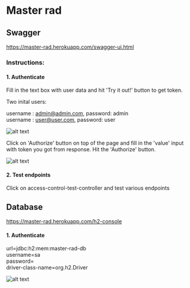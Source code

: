 # Master rad

## Swagger

https://master-rad.herokuapp.com/swagger-ui.html

### Instructions:

#### 1. Authenticate

Fill in the text box with user data and hit 'Try it out!' button to get token.

Two inital users: 

username : admin@admin.com, password: admin<br/>
username : user@user.com, password: user


![alt text](https://drive.google.com/uc?id=1XdsrOEdMZD3wsm11dcKvMajnTZ85yl1K)

Click on 'Authorize' button on top of the page and fill in the 'value' input with token you got from response. Hit the 'Authorize' button.

![alt text](https://drive.google.com/uc?id=1uVH-Gicw6NywWiVEoC-tcPKcRrRfc61l)

#### 2. Test endpoints

Click on access-control-test-controller and test various endpoints

## Database

https://master-rad.herokuapp.com/h2-console

#### 1. Authenticate

url=jdbc:h2:mem:master-rad-db<br/>
username=sa<br/>
password=<br/>
driver-class-name=org.h2.Driver<br/>

![alt text](https://drive.google.com/uc?id=1DsgsqY_QWR_pgvZYj-keawVycc-x23IE)

